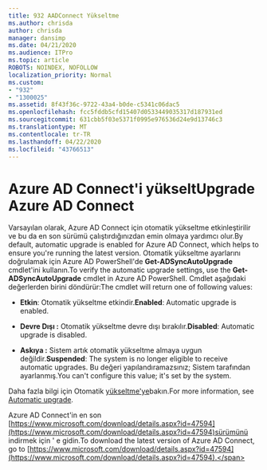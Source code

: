 ```yaml
---
title: 932 AADConnect Yükseltme
ms.author: chrisda
author: chrisda
manager: dansimp
ms.date: 04/21/2020
ms.audience: ITPro
ms.topic: article
ROBOTS: NOINDEX, NOFOLLOW
localization_priority: Normal
ms.custom:
- "932"
- "1300025"
ms.assetid: 8f43f36c-9722-43a4-b0de-c5341c06dac5
ms.openlocfilehash: fcc5fddb5cfd15407d0533449035317d187931ed
ms.sourcegitcommit: 631cbb5f03e5371f0995e976536d24e9d13746c3
ms.translationtype: MT
ms.contentlocale: tr-TR
ms.lasthandoff: 04/22/2020
ms.locfileid: "43766513"
---
```

# <a name="upgrade-azure-ad-connect"></a><span data-ttu-id="910ea-102">Azure AD Connect'i yükselt</span><span class="sxs-lookup"><span data-stu-id="910ea-102">Upgrade Azure AD Connect</span></span>

<span data-ttu-id="910ea-103">Varsayılan olarak, Azure AD Connect için otomatik yükseltme etkinleştirilir ve bu da en son sürümü çalıştırdığınızdan emin olmaya yardımcı olur.</span><span class="sxs-lookup"><span data-stu-id="910ea-103">By default, automatic upgrade is enabled for Azure AD Connect, which helps to ensure you're running the latest version.</span></span> <span data-ttu-id="910ea-104">Otomatik yükseltme ayarlarını doğrulamak için Azure AD PowerShell'de **Get-ADSyncAutoUpgrade** cmdlet'ini kullanın.</span><span class="sxs-lookup"><span data-stu-id="910ea-104">To verify the automatic upgrade settings, use the **Get-ADSyncAutoUpgrade** cmdlet in Azure AD PowerShell.</span></span> <span data-ttu-id="910ea-105">Cmdlet aşağıdaki değerlerden birini döndürür:</span><span class="sxs-lookup"><span data-stu-id="910ea-105">The cmdlet will return one of following values:</span></span>

- <span data-ttu-id="910ea-106">**Etkin**: Otomatik yükseltme etkindir.</span><span class="sxs-lookup"><span data-stu-id="910ea-106">**Enabled**: Automatic upgrade is enabled.</span></span>

- <span data-ttu-id="910ea-107">**Devre Dışı :** Otomatik yükseltme devre dışı bırakılır.</span><span class="sxs-lookup"><span data-stu-id="910ea-107">**Disabled**: Automatic upgrade is disabled.</span></span>

- <span data-ttu-id="910ea-108">**Askıya :** Sistem artık otomatik yükseltme almaya uygun değildir.</span><span class="sxs-lookup"><span data-stu-id="910ea-108">**Suspended**: The system is no longer eligible to receive automatic upgrades.</span></span> <span data-ttu-id="910ea-109">Bu değeri yapılandıramazsınız; Sistem tarafından ayarlanmış.</span><span class="sxs-lookup"><span data-stu-id="910ea-109">You can't configure this value; it's set by the system.</span></span>

<span data-ttu-id="910ea-110">Daha fazla bilgi için Otomatik [yükseltme'ye](https://docs.microsoft.com/azure/active-directory/connect/active-directory-aadconnect-feature-automatic-upgrade)bakın.</span><span class="sxs-lookup"><span data-stu-id="910ea-110">For more information, see [Automatic upgrade](https://docs.microsoft.com/azure/active-directory/connect/active-directory-aadconnect-feature-automatic-upgrade).</span></span>

<span data-ttu-id="910ea-111">Azure AD Connect'in en son [https://www.microsoft.com/download/details.aspx?id=47594](https://www.microsoft.com/download/details.aspx?id=47594)sürümünü indirmek için ' e gidin.</span><span class="sxs-lookup"><span data-stu-id="910ea-111">To download the latest version of Azure AD Connect, go to [https://www.microsoft.com/download/details.aspx?id=47594](https://www.microsoft.com/download/details.aspx?id=47594).</span></span>
